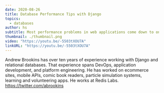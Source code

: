 ```yaml
---
date: 2020-08-26
title: Database Performance Tips with Django
topics:
  - databases
author: hs
subtitle: Most performance problems in web applications come down to one thing, the database. In this webinar, veteran Python developer Andrew Brookins helps you squeeze every ounce of database performance from your Django application.
thumbnail: ./thumbnail.png
video: "https://youtu.be/-5503tXOU7A"
linkURL: "https://youtu.be/-5503tXOU7A"
---
```


Andrew Brookins has over ten years of experience working with Django and relational databases. That experience spans DevOps, application development, and platform engineering. He has worked on ecommerce sites, mobile APIs, comic book readers, particle simulation systems, learning and volunteering apps. He works at Redis Labs.
<https://twitter.com/abrookins>
